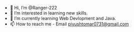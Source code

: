 - 👋 Hi, I’m @Ranger-222
- 👀 I’m interested in learning new skills.
- 🌱 I’m currently learning Web Devlopment and Java.
- 📫 How to reach me - Email piyushtomar0731@gmail.com

<!---
Ranger-222/Ranger-222 is a ✨ special ✨ repository because its `README.md` (this file) appears on your GitHub profile.
You can click the Preview link to take a look at your changes.
--->
